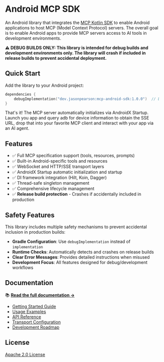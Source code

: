 # Android MCP SDK

An Android library that integrates the [MCP Kotlin SDK](https://github.com/modelcontextprotocol/kotlin-sdk) to enable Android applications to host MCP (Model Context Protocol) servers.
The overall goal is to enable Android apps to provide MCP servers access to AI tools in development environments.

**⚠️ DEBUG BUILDS ONLY: This library is intended for debug builds and development environments only.
The library will crash if included in release builds to prevent accidental deployment.**

## Quick Start

Add the library to your Android project:

```kotlin
dependencies {
    debugImplementation("dev.jasonpearson:mcp-android-sdk:1.0.0")  // Debug builds only!
}
```

That's it! The MCP server automatically initializes via AndroidX Startup. Launch you app and query
adb for device information to obtain the SSE URL, drop that into your favorite MCP client and interact
with your app via an AI agent.

## Features

- ✅ Full MCP specification support (tools, resources, prompts)
- ✅ Built-in Android-specific tools and resources
- ✅ WebSocket and HTTP/SSE transport layers
- ✅ AndroidX Startup automatic initialization and startup
- ✅ DI framework integration (Hilt, Koin, Dagger)
- ✅ Thread-safe singleton management
- ✅ Comprehensive lifecycle management
- ✅ **Release build protection** - Crashes if accidentally included in production

## Safety Features

This library includes multiple safety mechanisms to prevent accidental inclusion in production
builds:

- **Gradle Configuration**: Use `debugImplementation` instead of `implementation`
- **Runtime Checks**: Automatically detects and crashes on release builds
- **Clear Error Messages**: Provides detailed instructions when misused
- **Development Focus**: All features designed for debug/development workflows

## Documentation

📚 **[Read the full documentation →](https://github.io/kaeawc/android-mcp-sdk/)**

- [Getting Started Guide](docs/getting-started.md)
- [Usage Examples](docs/usage.md)
- [API Reference](docs/api-reference.md)
- [Transport Configuration](docs/transport.md)
- [Development Roadmap](roadmap/README.md)

## License

[Apache 2.0 License](LICENSE)
